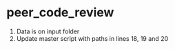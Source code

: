 # peer_code_review


1. Data is on input folder
2. Update master script with paths in lines 18, 19 and 20
